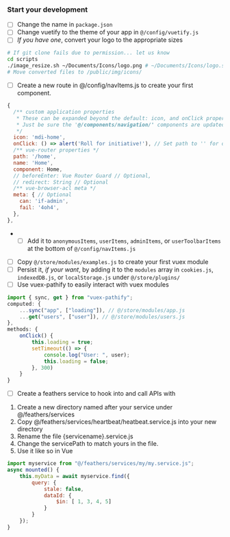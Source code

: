 ### Start your development

- [ ] Change the name in `package.json`
- [ ] Change vuetify to the theme of your app in `@/config/vuetify.js`
- [ ] _If you have one_, convert your logo to the appropriate sizes

```sh
# If git clone fails due to permission... let us know
cd scripts
./image_resize.sh ~/Documents/Icons/logo.png # ~/Documents/Icons/logo.svg
# Move converted files to /public/img/icons/
```

- [ ] Create a new route in @/config/navItems.js to create your first component.

```javascript
{
  /** custom application properties
   * These can be expanded beyond the default: icon, and onClick properties.
   * Just be sure the '@/components/navigation/' components are updated appropriately.
   */
  icon: 'mdi-home',
  onClick: () => alert('Roll for initiative!'), // Set path to '' for onClick to fire.
  /** vue-router properties */
  path: '/home',
  name: 'Home',
  component: Home,
  // beforeEnter: Vue Router Guard // Optional,
  // redirect: String // Optional
  /** vue-browser-acl meta */
  meta: { // Optional
    can: 'if-admin',
    fail: '4oh4',
  },
},
```

- - [ ] Add it to `anonymousItems`, `userItems`, `adminItems`, or `userToolbarItems` at the bottom of `@/config/navItems.js`
- [ ] Copy `@/store/modules/examples.js` to create your first vuex module
- [ ] Persist it, _if your want_, by adding it to the `modules` array in `cookies.js`, `indexedDB.js`, or `localStorage.js` under `@/store/plugins/`
- [ ] Use vuex-pathify to easily interact with vuex modules

```javascript
import { sync, get } from "vuex-pathify";
computed: {
    ...sync("app", ["loading"]), // @/store/modules/app.js
    ...get("users", ["user"]), // @/store/modules/users.js
},
methods: {
    onClick() {
        this.loading = true;
        setTimeout(() => {
            console.log("User: ", user);
            this.loading = false;
        }, 300)
    }
}
```

- [ ] Create a feathers service to hook into and call APIs with

1. Create a new directory named after your service under @/feathers/services
2. Copy @/feathers/services/heartbeat/heatbeat.service.js into your new directory
3. Rename the file {servicename}.service.js
4. Change the servicePath to match yours in the file.
5. Use it like so in Vue

```javascript
import myservice from "@/feathers/services/my/my.service.js";
async mounted() {
    this.myData = await myservice.find({
        query: {
            stale: false,
            dataId: {
                $in: [ 1, 3, 4, 5]
            }
        }
    });
}
```
